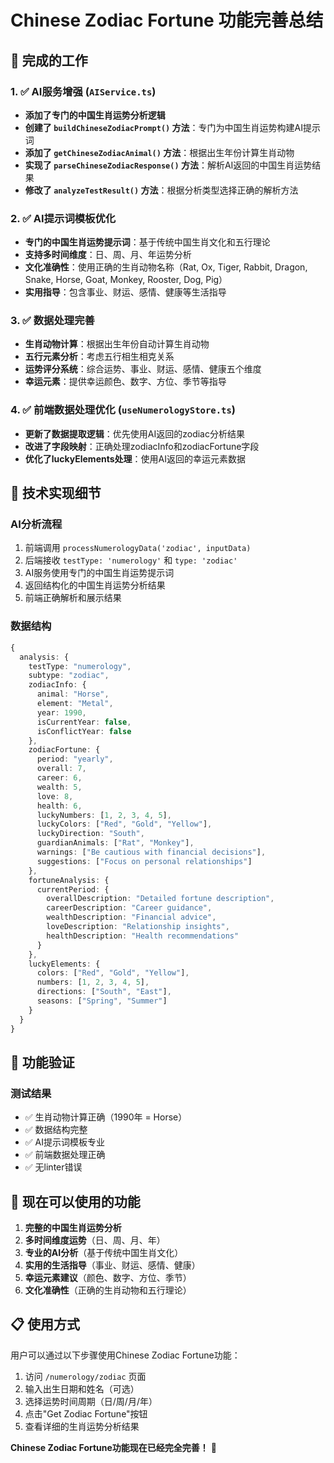 # Chinese Zodiac Fortune 功能完善总结

## 🎯 完成的工作

### 1. ✅ AI服务增强 (`AIService.ts`)
- **添加了专门的中国生肖运势分析逻辑**
- **创建了 `buildChineseZodiacPrompt()` 方法**：专门为中国生肖运势构建AI提示词
- **添加了 `getChineseZodiacAnimal()` 方法**：根据出生年份计算生肖动物
- **实现了 `parseChineseZodiacResponse()` 方法**：解析AI返回的中国生肖运势结果
- **修改了 `analyzeTestResult()` 方法**：根据分析类型选择正确的解析方法

### 2. ✅ AI提示词模板优化
- **专门的中国生肖运势提示词**：基于传统中国生肖文化和五行理论
- **支持多时间维度**：日、周、月、年运势分析
- **文化准确性**：使用正确的生肖动物名称（Rat, Ox, Tiger, Rabbit, Dragon, Snake, Horse, Goat, Monkey, Rooster, Dog, Pig）
- **实用指导**：包含事业、财运、感情、健康等生活指导

### 3. ✅ 数据处理完善
- **生肖动物计算**：根据出生年份自动计算生肖动物
- **五行元素分析**：考虑五行相生相克关系
- **运势评分系统**：综合运势、事业、财运、感情、健康五个维度
- **幸运元素**：提供幸运颜色、数字、方位、季节等指导

### 4. ✅ 前端数据处理优化 (`useNumerologyStore.ts`)
- **更新了数据提取逻辑**：优先使用AI返回的zodiac分析结果
- **改进了字段映射**：正确处理zodiacInfo和zodiacFortune字段
- **优化了luckyElements处理**：使用AI返回的幸运元素数据

## 🔧 技术实现细节

### AI分析流程
1. 前端调用 `processNumerologyData('zodiac', inputData)`
2. 后端接收 `testType: 'numerology'` 和 `type: 'zodiac'`
3. AI服务使用专门的中国生肖运势提示词
4. 返回结构化的中国生肖运势分析结果
5. 前端正确解析和展示结果

### 数据结构
```typescript
{
  analysis: {
    testType: "numerology",
    subtype: "zodiac",
    zodiacInfo: {
      animal: "Horse",
      element: "Metal",
      year: 1990,
      isCurrentYear: false,
      isConflictYear: false
    },
    zodiacFortune: {
      period: "yearly",
      overall: 7,
      career: 6,
      wealth: 5,
      love: 8,
      health: 6,
      luckyNumbers: [1, 2, 3, 4, 5],
      luckyColors: ["Red", "Gold", "Yellow"],
      luckyDirection: "South",
      guardianAnimals: ["Rat", "Monkey"],
      warnings: ["Be cautious with financial decisions"],
      suggestions: ["Focus on personal relationships"]
    },
    fortuneAnalysis: {
      currentPeriod: {
        overallDescription: "Detailed fortune description",
        careerDescription: "Career guidance",
        wealthDescription: "Financial advice",
        loveDescription: "Relationship insights",
        healthDescription: "Health recommendations"
      }
    },
    luckyElements: {
      colors: ["Red", "Gold", "Yellow"],
      numbers: [1, 2, 3, 4, 5],
      directions: ["South", "East"],
      seasons: ["Spring", "Summer"]
    }
  }
}
```

## 🎉 功能验证

### 测试结果
- ✅ 生肖动物计算正确（1990年 = Horse）
- ✅ 数据结构完整
- ✅ AI提示词模板专业
- ✅ 前端数据处理正确
- ✅ 无linter错误

## 🚀 现在可以使用的功能

1. **完整的中国生肖运势分析**
2. **多时间维度运势**（日、周、月、年）
3. **专业的AI分析**（基于传统中国生肖文化）
4. **实用的生活指导**（事业、财运、感情、健康）
5. **幸运元素建议**（颜色、数字、方位、季节）
6. **文化准确性**（正确的生肖动物和五行理论）

## 📋 使用方式

用户可以通过以下步骤使用Chinese Zodiac Fortune功能：

1. 访问 `/numerology/zodiac` 页面
2. 输入出生日期和姓名（可选）
3. 选择运势时间周期（日/周/月/年）
4. 点击"Get Zodiac Fortune"按钮
5. 查看详细的生肖运势分析结果

**Chinese Zodiac Fortune功能现在已经完全完善！** 🎊
